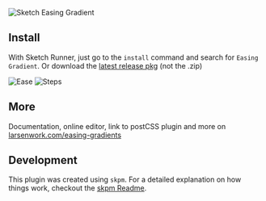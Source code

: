 ![Sketch Easing Gradient](https://github.com/larsenwork/sketch-easing-gradient/blob/master/docs/readme/banner_big.png?raw=true)

## Install

With Sketch Runner, just go to the `install` command and search for `Easing Gradient`.
Or download the [latest release pkg](https://github.com/larsenwork/sketch-easing-gradient/releases) (not the .zip)

![Ease](https://github.com/larsenwork/sketch-easing-gradient/blob/master/docs/readme/banner_ease.png?raw=true)
![Steps](https://github.com/larsenwork/sketch-easing-gradient/blob/master/docs/readme/banner_steps.png?raw=true)

## More

Documentation, online editor, link to postCSS plugin and more on [larsenwork.com/easing-gradients](https://larsenwork.com/easing-gradients/)

## Development

This plugin was created using `skpm`. For a detailed explanation on how things work, checkout the [skpm Readme](https://github.com/skpm/skpm/blob/master/README.md).
